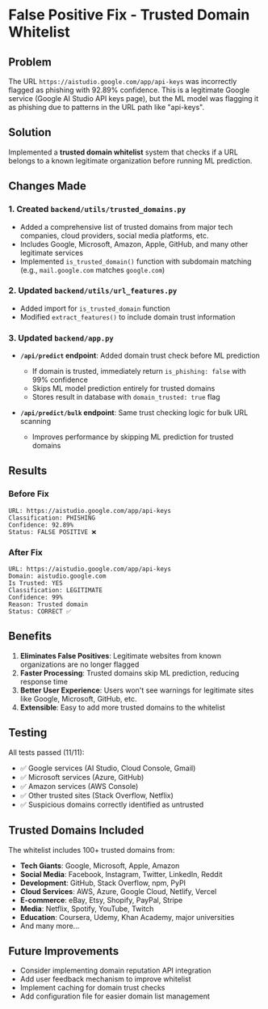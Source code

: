 # False Positive Fix - Trusted Domain Whitelist

## Problem
The URL `https://aistudio.google.com/app/api-keys` was incorrectly flagged as phishing with 92.89% confidence. This is a legitimate Google service (Google AI Studio API keys page), but the ML model was flagging it as phishing due to patterns in the URL path like "api-keys".

## Solution
Implemented a **trusted domain whitelist** system that checks if a URL belongs to a known legitimate organization before running ML prediction.

## Changes Made

### 1. Created `backend/utils/trusted_domains.py`
- Added a comprehensive list of trusted domains from major tech companies, cloud providers, social media platforms, etc.
- Includes Google, Microsoft, Amazon, Apple, GitHub, and many other legitimate services
- Implemented `is_trusted_domain()` function with subdomain matching (e.g., `mail.google.com` matches `google.com`)

### 2. Updated `backend/utils/url_features.py`
- Added import for `is_trusted_domain` function
- Modified `extract_features()` to include domain trust information

### 3. Updated `backend/app.py`
- **`/api/predict` endpoint**: Added domain trust check before ML prediction
  - If domain is trusted, immediately return `is_phishing: false` with 99% confidence
  - Skips ML model prediction entirely for trusted domains
  - Stores result in database with `domain_trusted: true` flag
  
- **`/api/predict/bulk` endpoint**: Same trust checking logic for bulk URL scanning
  - Improves performance by skipping ML prediction for trusted domains

## Results

### Before Fix
```
URL: https://aistudio.google.com/app/api-keys
Classification: PHISHING
Confidence: 92.89%
Status: FALSE POSITIVE ❌
```

### After Fix
```
URL: https://aistudio.google.com/app/api-keys
Domain: aistudio.google.com
Is Trusted: YES
Classification: LEGITIMATE
Confidence: 99%
Reason: Trusted domain
Status: CORRECT ✅
```

## Benefits

1. **Eliminates False Positives**: Legitimate websites from known organizations are no longer flagged
2. **Faster Processing**: Trusted domains skip ML prediction, reducing response time
3. **Better User Experience**: Users won't see warnings for legitimate sites like Google, Microsoft, GitHub, etc.
4. **Extensible**: Easy to add more trusted domains to the whitelist

## Testing
All tests passed (11/11):
- ✅ Google services (AI Studio, Cloud Console, Gmail)
- ✅ Microsoft services (Azure, GitHub)
- ✅ Amazon services (AWS Console)
- ✅ Other trusted sites (Stack Overflow, Netflix)
- ✅ Suspicious domains correctly identified as untrusted

## Trusted Domains Included
The whitelist includes 100+ trusted domains from:
- **Tech Giants**: Google, Microsoft, Apple, Amazon
- **Social Media**: Facebook, Instagram, Twitter, LinkedIn, Reddit
- **Development**: GitHub, Stack Overflow, npm, PyPI
- **Cloud Services**: AWS, Azure, Google Cloud, Netlify, Vercel
- **E-commerce**: eBay, Etsy, Shopify, PayPal, Stripe
- **Media**: Netflix, Spotify, YouTube, Twitch
- **Education**: Coursera, Udemy, Khan Academy, major universities
- And many more...

## Future Improvements
- Consider implementing domain reputation API integration
- Add user feedback mechanism to improve whitelist
- Implement caching for domain trust checks
- Add configuration file for easier domain list management
